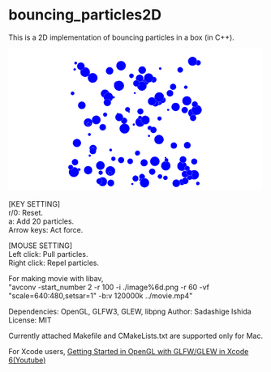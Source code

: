 # bouncing_particles2D
This is a 2D implementation of bouncing particles in a box (in C++).

<!-- ![Screen Shot](https://github.com/sdsgisd/bouncing_particles2D/blob/master/screenshot.png =60x60) -->
<!--60x60 is the size of image-->
<img src="https://github.com/sdsgisd/bouncing_particles2D/blob/master/screenshot.png" width="500px">


[KEY SETTING]  
r/0: Reset.  
a: Add 20 particles.  
Arrow keys: Act force.

[MOUSE SETTING]  
Left click: Pull particles.  
Right click: Repel particles.

For making movie with libav,  
"avconv -start_number 2 -r 100 -i ./image%6d.png -r 60 -vf "scale=640:480,setsar=1" -b:v 120000k ../movie.mp4"

Dependencies: OpenGL, GLFW3, GLEW, libpng
Author: Sadashige Ishida  
License: MIT  

Currently attached Makefile and CMakeLists.txt are supported only for Mac.  
<!-- The library was tested on Mac OS X 10.11.6 -->
For Xcode users,   [Getting Started in OpenGL with GLFW/GLEW in Xcode 6(Youtube)][1]

[1]:https://www.youtube.com/watch?v=lTmM3Y8SMOM
